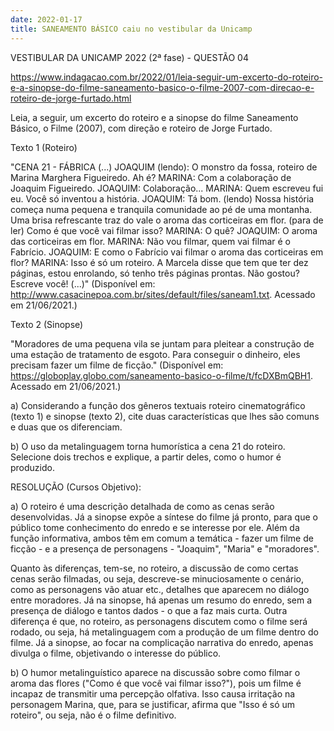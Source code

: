 ```yaml
---
date: 2022-01-17
title: SANEAMENTO BÁSICO caiu no vestibular da Unicamp
---
```


VESTIBULAR DA UNICAMP 2022 (2ª fase) - QUESTÃO 04

<https://www.indagacao.com.br/2022/01/leia-seguir-um-excerto-do-roteiro-e-a-sinopse-do-filme-saneamento-basico-o-filme-2007-com-direcao-e-roteiro-de-jorge-furtado.html>

Leia, a seguir, um excerto do roteiro e a sinopse do filme Saneamento Básico, o Filme (2007), com direção e roteiro de Jorge Furtado.

Texto 1 (Roteiro)

"CENA 21 - FÁBRICA
(...)
JOAQUIM (lendo): O monstro da fossa, roteiro de Marina Marghera Figueiredo. Ah é?
MARINA: Com a colaboração de Joaquim Figueiredo.
JOAQUIM: Colaboração...
MARINA: Quem escreveu fui eu. Você só inventou a história.
JOAQUIM: Tá bom. (lendo) Nossa história começa numa pequena e tranquila comunidade ao pé de uma montanha. Uma brisa refrescante traz do vale o aroma das corticeiras em flor. (para de ler) Como é que você vai filmar isso?
MARINA: O quê?
JOAQUIM: O aroma das corticeiras em flor.
MARINA: Não vou filmar, quem vai filmar é o Fabrício.
JOAQUIM: E como o Fabrício vai filmar o aroma das corticeiras em flor?
MARINA: Isso é só um roteiro. A Marcela disse que tem que ter dez páginas, estou enrolando, só tenho três páginas
prontas. Não gostou? Escreve você! (...)"
(Disponível em: http://www.casacinepoa.com.br/sites/default/files/saneam1.txt. Acessado em 21/06/2021.)

Texto 2 (Sinopse)

"Moradores de uma pequena vila se juntam para pleitear a construção de uma estação de tratamento de esgoto. Para conseguir o dinheiro, eles precisam fazer um filme de ficção."
(Disponível em: https://globoplay.globo.com/saneamento-basico-o-filme/t/fcDXBmQBH1.
Acessado em 21/06/2021.)

a) Considerando a função dos gêneros textuais roteiro cinematográfico (texto 1) e sinopse (texto 2), cite duas características que lhes são comuns e duas que os diferenciam.

b) O uso da metalinguagem torna humorística a cena 21 do roteiro. Selecione dois trechos e explique, a partir deles, como o humor é produzido.

RESOLUÇÃO (Cursos Objetivo):

a) O roteiro é uma descrição detalhada de como as cenas serão desenvolvidas. Já a sinopse expõe a síntese do filme já pronto, para que o público tome conhecimento do enredo e se interesse por ele. Além da função informativa, ambos têm em comum a temática - fazer um filme de ficção - e a presença de personagens - "Joaquim", "Maria" e "moradores".

Quanto às diferenças, tem-se, no roteiro, a discussão de como certas cenas serão filmadas, ou seja, descreve-se minuciosamente o cenário, como as personagens vão atuar etc., detalhes que aparecem no diálogo entre moradores. Já na sinopse, há apenas um resumo do enredo, sem a presença de diálogo e tantos dados - o que a faz mais curta. Outra diferença é que, no roteiro, as personagens discutem como o filme será rodado, ou seja, há metalinguagem com a produção de um filme dentro do filme. Já a sinopse, ao focar na complicação narrativa do enredo, apenas divulga o filme, objetivando o interesse do público.

b) O humor metalinguístico aparece na discussão sobre como filmar o aroma das flores ("Como é que você vai filmar isso?"), pois um filme é incapaz de transmitir uma percepção olfativa. Isso causa irritação na personagem Marina, que, para se justificar, afirma que "Isso é só um roteiro", ou seja, não é o filme definitivo.
